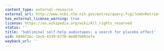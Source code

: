 ```yaml
---
content_type: external-resource
external_url: http://www.ncbi.nlm.nih.gov/entrez/query.fcgi?cmd=Retrieve&db=PubMed&dopt=Citation&list_uids=1429349
has_external_license_warning: true
license: https://en.wikipedia.org/wiki/All_rights_reserved
status: ''
title: 'Subliminal self-help audiotapes: a search for placebo effect'
uid: b049f1bc-1ecb-4339-b770-0ed87b091efa
wayback_url: ''
---
```

